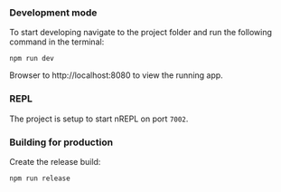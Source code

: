 
### Development mode

To start developing navigate to the project folder and run the following command in the terminal:

```
npm run dev
```

Browser to http://localhost:8080 to view the running app.

### REPL

The project is setup to start nREPL on port `7002`.

### Building for production

Create the release build:

```
npm run release
```
